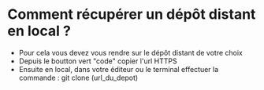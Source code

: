 # Comment récupérer un dépôt distant en local ?

* Pour cela vous devez vous rendre sur le dépôt distant de votre choix
* Depuis le boutton vert "code" copier l'url HTTPS
* Ensuite en local, dans votre éditeur ou le terminal effectuer la commande : git clone (url_du_depot)